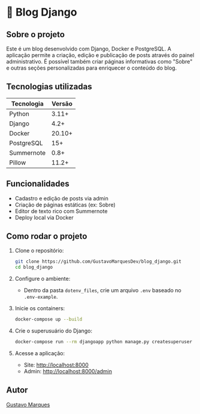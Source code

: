 # 📝 Blog Django

&#x20;

## Sobre o projeto

Este é um blog desenvolvido com Django, Docker e PostgreSQL. A aplicação permite a criação, edição e publicação de posts através do painel administrativo. É possível também criar páginas informativas como "Sobre" e outras seções personalizadas para enriquecer o conteúdo do blog.

## Tecnologias utilizadas

| Tecnologia | Versão                          |
| ---------- | ------------------------------- |
| Python     | 3.11+                           |
| Django     | 4.2+                            |
| Docker     | 20.10+                          |
| PostgreSQL | 15+                             |
| Summernote | 0.8+                            |
| Pillow     | 11.2+                           |

## Funcionalidades

- Cadastro e edição de posts via admin
- Criação de páginas estáticas (ex: Sobre)
- Editor de texto rico com Summernote
- Deploy local via Docker

## Como rodar o projeto

1. Clone o repositório:

   ```bash
   git clone https://github.com/GustavoMarquesDev/blog_django.git
   cd blog_django
   ```

2. Configure o ambiente:

   - Dentro da pasta `dotenv_files`, crie um arquivo `.env` baseado no `.env-example`.

3. Inicie os containers:

   ```bash
   docker-compose up --build
   ```

4. Crie o superusuário do Django:

   ```bash
   docker-compose run --rm djangoapp python manage.py createsuperuser
   ```

5. Acesse a aplicação:

   - Site: [http://localhost:8000](http://localhost:8000)
   - Admin: [http://localhost:8000/admin](http://localhost:8000/admin)

## Autor

[Gustavo Marques](https://github.com/GustavoMarquesDev)
